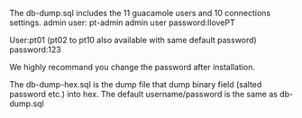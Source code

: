 The db-dump.sql includes the 11 guacamole users and 10 connections settings.
admin user: pt-admin
admin user password:IlovePT

User:pt01 (pt02 to pt10 also available with same default password)
password:123

We highly recommand you change the password after installation.

The db-dump-hex.sql is the dump file that dump binary field (salted password etc.) into hex.
The default username/password is the same as db-dump.sql